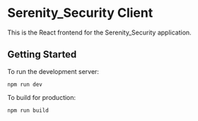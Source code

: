 # Serenity_Security Client

This is the React frontend for the Serenity_Security application.

## Getting Started

To run the development server:

```
npm run dev
```

To build for production:

```
npm run build
```
